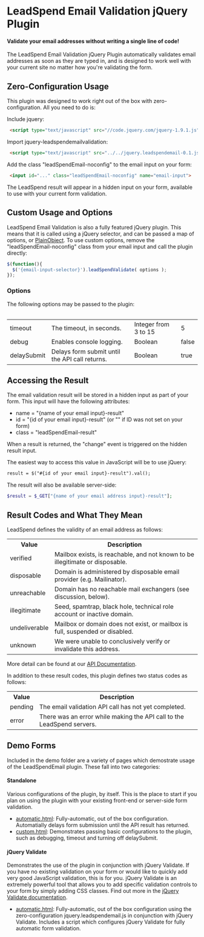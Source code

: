 LeadSpend Email Validation jQuery Plugin
===================
#### Validate your email addresses without writing a single line of code! ####
The LeadSpend Email Validation jQuery Plugin automatically validates email addresses
as soon as they are typed in, and is designed to work well with your current site no matter how you're validating the form.


Zero-Configuration Usage
-------------------
This plugin was designed to work right out of the box with zero-configuration.  All you need to do is:

Include jquery:

```html
 <script type="text/javascript" src="//code.jquery.com/jquery-1.9.1.js"></script>
```

Import jquery-leadspendemailvalidation:

```html
 <script type="text/javascript" src="../../jquery.leadspendemail-0.1.js"></script>
```

Add the class "leadSpendEmail-noconfig" to the email input on your form:

```html
 <input id="..." class="leadSpendEmail-noconfig" name="email-input">
```

The LeadSpend result will appear in a hidden input on your form, available to use with your current form validation.

Custom Usage and Options
-------------------
LeadSpend Email Validation is also a fully featured jQuery plugin.  This means that it is called using a jQuery selector, and can be
passed a map of options, or [PlainObject](http://api.jquery.com/Types/#PlainObject).  To use custom options, remove the "leadSpendEmail-noconfig"
class from your email input and call the plugin directly:

```javascript
$(function(){
  $('{email-input-selector}').leadSpendValidate( options );
});
```

### Options
The following options may be passed to the plugin:
<table>
<table>
<tbody>
<tr><td>timeout</td><td>The timeout, in seconds.</td><td>Integer from 3 to 15</td><td>5</td></tr>
<tr><td>debug</td><td>Enables console logging.</td><td>Boolean</td><td>false</td></tr>
<tr><td>delaySubmit</td><td>Delays form submit until the API call returns.</td><td>Boolean</td><td>true</td></tr>
</tbody>
</table>


Accessing the Result
-------------------

The email validation result will be stored in a hidden input as part of your form.  This input will have the following attributes:
* name = "{name of your email input}-result"
* id = "{id of your email input}-result" (or "" if ID was not set on your form)
* class = "leadSpendEmail-result"

When a result is returned, the "change" event is triggered on the hidden result input.

The easiest way to access this value in JavaScript will be to use jQuery:
```html
result = $("#{id of your email input}-result").val();
```

The result will also be available server-side:
```php
$result = $_GET["{name of your email address input}-result"];
```

Result Codes and What They Mean
-------------------
LeadSpend defines the validity of an email address as follows:

<table>
<tbody>
<tr><th>Value</th><th>Description</th></tr>
<tr><td>verified</td><td>Mailbox exists, is reachable, and not known to be illegitimate or disposable.</td></tr>
<tr><td>disposable</td><td>Domain is administered by disposable email provider (e.g. Mailinator).</td></tr>
<tr><td>unreachable</td><td>Domain has no reachable mail exchangers (see discussion, below).</td></tr>
<tr><td>illegitimate</td><td>Seed, spamtrap, black hole, technical role account or inactive domain.</td></tr>
<tr><td>undeliverable</td><td>Mailbox or domain does not exist, or mailbox is full, suspended or disabled.</td></tr>
<tr><td>unknown</td><td>We were unable to conclusively verify or invalidate this address.</td></tr>
</tbody>
</table>

More detail can be found at our [API Documentation](https://github.com/LeadSpend/api-v2/blob/master/README.md#a-2-validity).

In addition to these result codes, this plugin defines two status codes as follows:

<table>
<tbody>
<tr><th>Value</th><th>Description</th></tr>
<tr><td>pending</td><td>The email validation API call has not yet completed.</td></tr>
<tr><td>error</td><td>There was an error while making the API call to the LeadSpend servers.</td></tr>
</tbody>
</table>


Demo Forms
-------------------
Included in the demo folder are a variety of pages which demostrate usage of the LeadSpendEmail plugin.  These fall into two categories:

#### Standalone
Various configurations of the plugin, by itself.  This is the place to start if you plan on using the plugin with your existing front-end or server-side form validation.

* [automatic.html](https://github.com/this-sam/jquery-leadspendemail/blob/master/demo/standalone/automatic.html): Fully-automatic, out of the box configuration.  Automatially delays form submission until the API result has returned.
* [custom.html](https://github.com/this-sam/jquery-leadspendemail/blob/master/demo/standalone/custom.html): Demonstrates passing basic configurations to the plugin, such as debugging, timeout and turning off delaySubmit.

#### jQuery Validate
Demonstrates the use of the plugin in conjunction with jQuery Validate.  If you have no existing validation on your form or would like to quickly add very good
JavaScript validation, this is for you.  jQuery Validate is an extremely powerful tool that allows you to add specific validation controls to your form by simply
adding CSS classes. Find out more in the [jQuery Validate documentation](http://jqueryvalidation.org/documentation/).

* [automatic.html](https://github.com/this-sam/jquery-leadspendemail/blob/master/demo/jquery-validate/automatic.html): Fully-automatic, out of the box configuration using the zero-configuration jquery.leadspendemail.js in conjunction with jQuery Validate.  Includes a script which
configures jQuery Validate for fully automatic form validation. 
